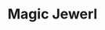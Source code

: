 ---
layout: article
title: "Magic Jewerl"
modified:
categories: blog
excerpt: 
tags: []
image: 
  feature: 
  teaser: Game/Magic Jewerl.png
  thumb:

---